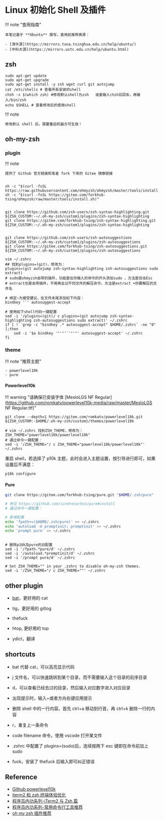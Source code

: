 # Linux 初始化 Shell 及插件

!!! note "食用指南"

    本笔记基于 **Ubuntu** 撰写，食用前推荐换源：

    - [清华源](https://mirrors.tuna.tsinghua.edu.cn/help/ubuntu/)
    - [中科大源](https://mirrors.ustc.edu.cn/help/ubuntu.html)

## zsh

```shell
sudo apt-get update
sudo apt-get upgrade
sudo apt-get install -y zsh wget curl git autojump
cat /etc/shells # 查看所有安装的shell
chsh -s $(which zsh) #修改默认shell为zsh   或者输入chsh后回车，再输入/bin/zsh
echo $SHELL # 查看修改后的使用shell
```

!!! note

    修改默认 shell 后，需要重启机器方可生效！

## oh-my-zsh

### plugin

!!! note

    提供了 Github 官方链接和笔者 fork 下来的 Gitee 镜像链接

```shell title="oh-my-zsh：zsh美化"

sh -c "$(curl -fsSL https://raw.githubusercontent.com/ohmyzsh/ohmyzsh/master/tools/install.sh)"
sh -c "$(curl -fsSL https://gitee.com/forkhub-tsing/ohmyzsh/raw/master/tools/install.sh)"
```

```shell title="zsh-syntax-highlighting：提供命令高亮"

git clone https://github.com/zsh-users/zsh-syntax-highlighting.git ${ZSH_CUSTOM:-~/.oh-my-zsh/custom}/plugins/zsh-syntax-highlighting
git clone https://gitee.com/forkhub-tsing/zsh-syntax-highlighting.git ${ZSH_CUSTOM:-~/.oh-my-zsh/custom}/plugins/zsh-syntax-highlighting
```

```shell title="autosuggestions：记住你之前使用过的命令"

git clone https://github.com/zsh-users/zsh-autosuggestions ${ZSH_CUSTOM:-~/.oh-my-zsh/custom}/plugins/zsh-autosuggestions
git clone https://gitee.com/forkhub-tsing/zsh-autosuggestions.git ${ZSH_CUSTOM:-~/.oh-my-zsh/custom}/plugins/zsh-autosuggestions
```

```shell title="配置 .zshrc 启动插件"
vim ~/.zshrc
## 找到plugins=(git)，修改为：
plugins=(git autojump zsh-syntax-highlighting zsh-autosuggestions sudo extract)
# sudo是ohmyzsh自带的插件，功能是在你输入的命令的开头添加sudo ，方法是双击Esc
# extract也是自带插件，不用再去记不同文件的解压命令，方法是extract +你要解压的文件名

# 绑定~为接受建议，在文件末尾添加如下内容：
bindkey '`' autosuggest-accept

# 使用如下shell代码一键配置
sed -i '/plugins=(git)/ c plugins=(git autojump zsh-syntax-highlighting zsh-autosuggestions sudo extract)' ~/.zshrc
if [ ! `grep -c "bindkey .* autosuggest-accept" $HOME/.zshrc` -ne "0" ];then
    sed -i '$a bindkey '"'"'`'"'"' autosuggest-accept' ~/.zshrc
fi
```

### theme

!!! note "推荐主题"

    - powerlevel10k
    - pure

#### Powerlevel10k

!!! warning "请确保已安装字体 [MesloLGS NF Regular](https://github.com/romkatv/powerlevel10k-media/raw/master/MesloLGS NF Regular.ttf)"

```shell
git clone --depth=1 https://gitee.com/romkatv/powerlevel10k.git ${ZSH_CUSTOM:-$HOME/.oh-my-zsh/custom}/themes/powerlevel10k

# vim ~/.zshrc 找到ZSH_THEME，修改为：ZSH_THEME="powerlevel10k/powerlevel10k"
# 通过命令一键配置：
sed -i '/ZSH_THEME="/ c ZSH_THEME="powerlevel10k/powerlevel10k"' ~/.zshrc
```

重启 shell，若选择了 p10k 主题，此时会进入主题设置，按引导进行即可，如果设置后不满意：

```shell title="重新配置主题"
p10k configure
```

#### Pure

```sh
git clone https://gitee.com/forkhub-tsing/pure.git "$HOME/.zsh/pure"

# 参见 https://github.com/sindresorhus/pure#install
# 通过命令一键配置：

# 新增配置
echo 'fpath+=($HOME/.zsh/pure)' >> ~/.zshrc
echo 'autoload -U promptinit; promptinit' >> ~/.zshrc
echo 'prompt pure' >> ~/.zshrc
```

```shell title="删除主题配置"

# 删除p10k及pure的旧配置
sed -i '/fpath.*pure/d' ~/.zshrc
sed -i '/autoload.*promptinit/d' ~/.zshrc
sed -i '/prompt pure/d' ~/.zshrc

# Set ZSH_THEME="" in your .zshrc to disable oh-my-zsh themes.
sed -i '/ZSH_THEME="/ c ZSH_THEME=""' ~/.zshrc
```

## other plugin

- [bat](https://github.com/sharkdp/bat)，更好用的 cat

- tig，更好用的 gitlog

- thefuck

- htop, 更好用的 top

- ydict，翻译

## shortcuts

- bat 代替 cat，可以高亮显示代码

- j 文件名，可以快速跳转到某个目录，而不需要输入这个目录的前序目录
- d，可以查看已经去过的目录，然后输入对应数字进入对应目录
- 出现提示时，输入~或者方向右键应用提示
- 删除 shell 中的一行内容。首先 ctrl+a 移动到行首，再 ctrl+k 删除一行的内容
- r，重复上一条命令
- code filename 命令，使用 vscode 打开某文件
- .zshrc 中配置了 plugins=(sudo)后，连续按两下 esc 键即在命令前加上 sudo
- fuck，安装了 thefuck 后输入即可纠正错误

## Reference

- [Github powerlevel10k](https://github.com/romkatv/powerlevel10k#meslo-nerd-font-patched-for-powerlevel10k)
- [iterm2 和 zsh 终端体验优化](https://bytedance.feishu.cn/docs/doccn6xXJnUTedx2roBjKAMX2Gf#)
- [程序员内功系列-iTerm2 与 Zsh 篇](https://xiaozhou.net/learn-the-command-line-iterm-and-zsh-2017-06-23.html)
- [程序员内功系列-常用命令行工具推荐](https://xiaozhou.net/learn-the-command-line-tools-md-2018-10-11.html)
- [oh my zsh 插件推荐](https://hufangyun.com/2017/zsh-plugin/)
